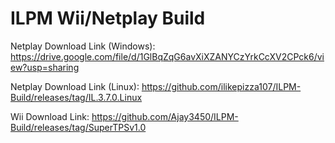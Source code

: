 # ILPM Wii/Netplay Build

Netplay Download Link (Windows): https://drive.google.com/file/d/1GlBqZqG6avXiXZANYCzYrkCcXV2CPck6/view?usp=sharing

Netplay Download Link (Linux): https://github.com/ilikepizza107/ILPM-Build/releases/tag/IL.3.7.0.Linux

Wii Download Link: https://github.com/Ajay3450/ILPM-Build/releases/tag/SuperTPSv1.0

